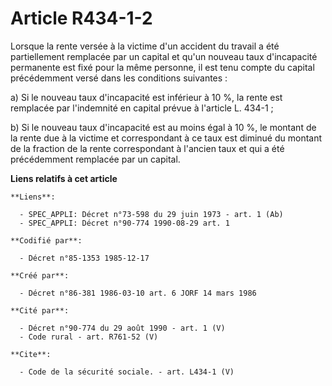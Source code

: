 # Article R434-1-2

Lorsque la rente versée à la victime d'un accident du travail a été partiellement remplacée par un capital et qu'un nouveau
taux d'incapacité permanente est fixé pour la même personne, il est tenu compte du capital précédemment versé dans les
conditions suivantes : 

a) Si le nouveau taux d'incapacité est inférieur à 10 %, la rente est remplacée par l'indemnité en capital prévue à l'article
L. 434-1 ; 

b) Si le nouveau taux d'incapacité est au moins égal à 10 %, le montant de la rente due à la victime et correspondant à ce
taux est diminué du montant de la fraction de la rente correspondant à l'ancien taux et qui a été précédemment remplacée par
un capital.

**Liens relatifs à cet article**

	**Liens**:

	  - SPEC_APPLI: Décret n°73-598 du 29 juin 1973 - art. 1 (Ab)
	  - SPEC_APPLI: Décret n°90-774 1990-08-29 art. 1

	**Codifié par**:

	  - Décret n°85-1353 1985-12-17

	**Créé par**:

	  - Décret n°86-381 1986-03-10 art. 6 JORF 14 mars 1986

	**Cité par**:

	  - Décret n°90-774 du 29 août 1990 - art. 1 (V)
	  - Code rural - art. R761-52 (V)

	**Cite**:

	  - Code de la sécurité sociale. - art. L434-1 (V)
